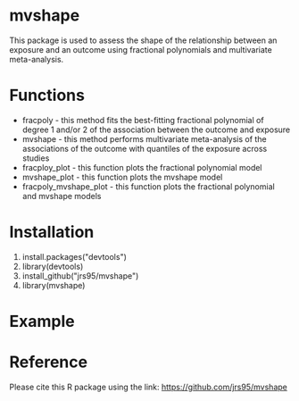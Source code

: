 # mvshape
This package is used to assess the shape of the relationship between an exposure and an outcome using fractional polynomials and multivariate meta-analysis. 

# Functions
* fracpoly - this method fits the best-fitting fractional polynomial of degree 1 and/or 2 of the association between the outcome and exposure  
* mvshape - this method performs multivariate meta-analysis of the associations of the outcome with quantiles of the exposure across studies  
* fracploy_plot - this function plots the fractional polynomial model  
* mvshape_plot - this function plots the mvshape model  
* fracpoly_mvshape_plot - this function plots the fractional polynomial and mvshape models

# Installation
1. install.packages("devtools")
2. library(devtools) 
3. install_github("jrs95/mvshape")
4. library(mvshape)

# Example

# Reference 
Please cite this R package using the link: https://github.com/jrs95/mvshape
